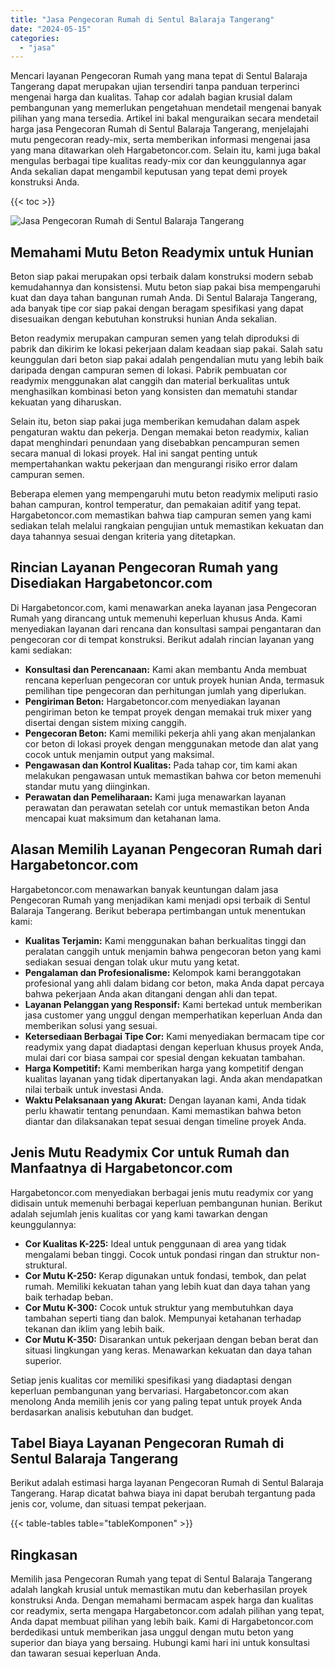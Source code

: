 ```yaml
---
title: "Jasa Pengecoran Rumah di Sentul Balaraja Tangerang"
date: "2024-05-15"
categories: 
  - "jasa"
---
```



Mencari layanan Pengecoran Rumah yang mana tepat di Sentul Balaraja Tangerang dapat merupakan ujian tersendiri tanpa panduan terperinci mengenai harga dan kualitas. Tahap cor adalah bagian krusial dalam pembangunan yang memerlukan pengetahuan mendetail mengenai banyak pilihan yang mana tersedia. Artikel ini bakal menguraikan secara mendetail harga jasa Pengecoran Rumah di Sentul Balaraja Tangerang, menjelajahi mutu pengecoran ready-mix, serta memberikan informasi mengenai jasa yang mana ditawarkan oleh Hargabetoncor.com. Selain itu, kami juga bakal mengulas berbagai tipe kualitas ready-mix cor dan keunggulannya agar Anda sekalian dapat mengambil keputusan yang tepat demi proyek konstruksi Anda.

{{< toc >}}

![Jasa Pengecoran Rumah di Sentul Balaraja Tangerang](https://hargareadymixid.github.io/hbc/readymix-hbc%20(32).png)

## Memahami Mutu Beton Readymix untuk Hunian

Beton siap pakai merupakan opsi terbaik dalam konstruksi modern sebab kemudahannya dan konsistensi. Mutu beton siap pakai bisa mempengaruhi kuat dan daya tahan bangunan rumah Anda. Di Sentul Balaraja Tangerang, ada banyak tipe cor siap pakai dengan beragam spesifikasi yang dapat disesuaikan dengan kebutuhan konstruksi hunian Anda sekalian.

Beton readymix merupakan campuran semen yang telah diproduksi di pabrik dan dikirim ke lokasi pekerjaan dalam keadaan siap pakai. Salah satu keunggulan dari beton siap pakai adalah pengendalian mutu yang lebih baik daripada dengan campuran semen di lokasi. Pabrik pembuatan cor readymix menggunakan alat canggih dan material berkualitas untuk menghasilkan kombinasi beton yang konsisten dan mematuhi standar kekuatan yang diharuskan.

Selain itu, beton siap pakai juga memberikan kemudahan dalam aspek pengaturan waktu dan pekerja. Dengan memakai beton readymix, kalian dapat menghindari penundaan yang disebabkan pencampuran semen secara manual di lokasi proyek. Hal ini sangat penting untuk mempertahankan waktu pekerjaan dan mengurangi risiko error dalam campuran semen.

Beberapa elemen yang mempengaruhi mutu beton readymix meliputi rasio bahan campuran, kontrol temperatur, dan pemakaian aditif yang tepat. Hargabetoncor.com memastikan bahwa tiap campuran semen yang kami sediakan telah melalui rangkaian pengujian untuk memastikan kekuatan dan daya tahannya sesuai dengan kriteria yang ditetapkan.

## Rincian Layanan Pengecoran Rumah yang Disediakan Hargabetoncor.com

Di Hargabetoncor.com, kami menawarkan aneka layanan jasa Pengecoran Rumah yang dirancang untuk memenuhi keperluan khusus Anda. Kami menyediakan layanan dari rencana dan konsultasi sampai pengantaran dan pengecoran cor di tempat konstruksi. Berikut adalah rincian layanan yang kami sediakan:

- **Konsultasi dan Perencanaan:** Kami akan membantu Anda membuat rencana keperluan pengecoran cor untuk proyek hunian Anda, termasuk pemilihan tipe pengecoran dan perhitungan jumlah yang diperlukan.
- **Pengiriman Beton:** Hargabetoncor.com menyediakan layanan pengiriman beton ke tempat proyek dengan memakai truk mixer yang disertai dengan sistem mixing canggih.
- **Pengecoran Beton:** Kami memiliki pekerja ahli yang akan menjalankan cor beton di lokasi proyek dengan menggunakan metode dan alat yang cocok untuk menjamin output yang maksimal.
- **Pengawasan dan Kontrol Kualitas:** Pada tahap cor, tim kami akan melakukan pengawasan untuk memastikan bahwa cor beton memenuhi standar mutu yang diinginkan.
- **Perawatan dan Pemeliharaan:** Kami juga menawarkan layanan perawatan dan perawatan setelah cor untuk memastikan beton Anda mencapai kuat maksimum dan ketahanan lama.

## Alasan Memilih Layanan Pengecoran Rumah dari Hargabetoncor.com

Hargabetoncor.com menawarkan banyak keuntungan dalam jasa Pengecoran Rumah yang menjadikan kami menjadi opsi terbaik di Sentul Balaraja Tangerang. Berikut beberapa pertimbangan untuk menentukan kami:

- **Kualitas Terjamin:** Kami menggunakan bahan berkualitas tinggi dan peralatan canggih untuk menjamin bahwa pengecoran beton yang kami sediakan sesuai dengan tolak ukur mutu yang ketat.
- **Pengalaman dan Profesionalisme:** Kelompok kami beranggotakan profesional yang ahli dalam bidang cor beton, maka Anda dapat percaya bahwa pekerjaan Anda akan ditangani dengan ahli dan tepat.
- **Layanan Pelanggan yang Responsif:** Kami bertekad untuk memberikan jasa customer yang unggul dengan memperhatikan keperluan Anda dan memberikan solusi yang sesuai.
- **Ketersediaan Berbagai Tipe Cor:** Kami menyediakan bermacam tipe cor readymix yang dapat diadaptasi dengan keperluan khusus proyek Anda, mulai dari cor biasa sampai cor spesial dengan kekuatan tambahan.
- **Harga Kompetitif:** Kami memberikan harga yang kompetitif dengan kualitas layanan yang tidak dipertanyakan lagi. Anda akan mendapatkan nilai terbaik untuk investasi Anda.
- **Waktu Pelaksanaan yang Akurat:** Dengan layanan kami, Anda tidak perlu khawatir tentang penundaan. Kami memastikan bahwa beton diantar dan dilaksanakan tepat sesuai dengan timeline proyek Anda.

## Jenis Mutu Readymix Cor untuk Rumah dan Manfaatnya di Hargabetoncor.com

Hargabetoncor.com menyediakan berbagai jenis mutu readymix cor yang didisain untuk memenuhi berbagai keperluan pembangunan hunian. Berikut adalah sejumlah jenis kualitas cor yang kami tawarkan dengan keunggulannya:

- **Cor Kualitas K-225:** Ideal untuk penggunaan di area yang tidak mengalami beban tinggi. Cocok untuk pondasi ringan dan struktur non-struktural.
- **Cor Mutu K-250:** Kerap digunakan untuk fondasi, tembok, dan pelat rumah. Memiliki kekuatan tahan yang lebih kuat dan daya tahan yang baik terhadap beban.
- **Cor Mutu K-300:** Cocok untuk struktur yang membutuhkan daya tambahan seperti tiang dan balok. Mempunyai ketahanan terhadap tekanan dan iklim yang lebih baik.
- **Cor Mutu K-350:** Disarankan untuk pekerjaan dengan beban berat dan situasi lingkungan yang keras. Menawarkan kekuatan dan daya tahan superior.

Setiap jenis kualitas cor memiliki spesifikasi yang diadaptasi dengan keperluan pembangunan yang bervariasi. Hargabetoncor.com akan menolong Anda memilih jenis cor yang paling tepat untuk proyek Anda berdasarkan analisis kebutuhan dan budget.

## Tabel Biaya Layanan Pengecoran Rumah di Sentul Balaraja Tangerang

Berikut adalah estimasi harga layanan Pengecoran Rumah di Sentul Balaraja Tangerang. Harap dicatat bahwa biaya ini dapat berubah tergantung pada jenis cor, volume, dan situasi tempat pekerjaan.

{{< table-tables table="tableKomponen" >}}

## Ringkasan

Memilih jasa Pengecoran Rumah yang tepat di Sentul Balaraja Tangerang adalah langkah krusial untuk memastikan mutu dan keberhasilan proyek konstruksi Anda. Dengan memahami bermacam aspek harga dan kualitas cor readymix, serta mengapa Hargabetoncor.com adalah pilihan yang tepat, Anda dapat membuat pilihan yang lebih baik. Kami di Hargabetoncor.com berdedikasi untuk memberikan jasa unggul dengan mutu beton yang superior dan biaya yang bersaing. Hubungi kami hari ini untuk konsultasi dan tawaran sesuai keperluan Anda.
